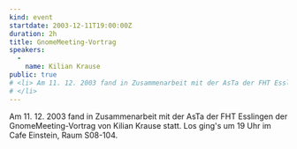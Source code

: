 ```yaml
---
kind: event
startdate: 2003-12-11T19:00:00Z
duration: 2h
title: GnomeMeeting-Vortrag
speakers:
  -
    name: Kilian Krause
public: true
# <li> Am 11. 12. 2003 fand in Zusammenarbeit mit der AsTa der FHT Esslingen der GnomeMeeting-Vortrag von <a class="twikiLink" href="/wiki/bin/view/Main/KilianKrause">KilianKrause</a> statt. Los ging's um 19 Uhr im Cafe Einstein, Raum S08-104.
# </li>
---
```

Am 11. 12. 2003 fand in Zusammenarbeit mit der AsTa der FHT Esslingen der GnomeMeeting-Vortrag von Kilian Krause statt. Los ging's um 19 Uhr im Cafe Einstein, Raum S08-104.

